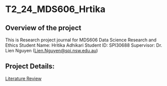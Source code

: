 # T2_24_MDS606_Hrtika

## Overview of the project
This is Research project journal for MDS606 Data Science Research and Ethics
Student Name: Hritika Adhikari
Student ID: SPI30688
Supervisor: Dr. Lien Nguyen (Lien.Nguyen@spi.nsw.edu.au)

## Project Details:
[Literature Review](https://github.com/Hritika-2001/T2_24_MDS606_Hrtika/blob/main/Literature_Review.md)
